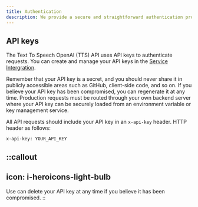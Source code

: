 ```yaml
---
title: Authentication
description: We provide a secure and straightforward authentication process to ensure the safety of your data and account.
---
```


## API keys

The Text To Speech OpenAI (TTS) API uses API keys to authenticate requests. You can create and manage your API keys in the [Service Intergration](https://ttsopenai.com/profile/integration/api-keys).

Remember that your API key is a secret, and you should never share it in publicly accessible areas such as GitHub, client-side code, and so on. If you believe your API key has been compromised, you can regenerate it at any time. Production requests must be routed through your own backend server where your API key can be securely loaded from an environment variable or key management service.

All API requests should include your API key in an `x-api-key` header. HTTP header as follows:

```
x-api-key: YOUR_API_KEY
```

::callout
---
icon: i-heroicons-light-bulb
---
Use can delete your API key at any time if you believe it has been compromised.
::
